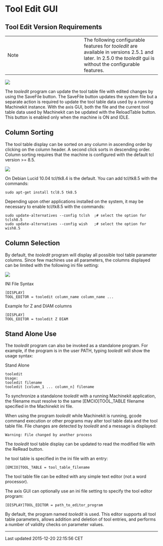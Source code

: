 Tool Edit GUI
=============

<span id="cha:tooledit-gui"></span>

Tool Edit Version Requirements
------------------------------

<table>
<colgroup>
<col width="50%" />
<col width="50%" />
</colgroup>
<tbody>
<tr class="odd">
<td align="left"><div class="title">
Note
</div></td>
<td align="left">The following configurable features for <em>tooledit</em> are available in versions 2.5.1 and later. In 2.5.0 the <em>tooledit</em> gui is without the configurable features.</td>
</tr>
</tbody>
</table>

![](images/tooledit.png)

The *tooledit* program can update the tool table file with edited changes by using the SaveFile button. The SaveFile button updates the system file but a separate action is required to update the tool table data used by a running Machinekit instance. With the axis GUI, both the file and the current tool table data used by Machinekit can be updated with the ReloadTable button. This button is enabled only when the machine is ON and IDLE.

Column Sorting
--------------

The tool table display can be sorted on any column in ascending order by clicking on the column header. A second click sorts in descending order. Column sorting requires that the machine is configured with the default tcl version &gt;= 8.5.

![](images/tooledit-sort.png)

On Debian Lucid 10.04 tcl/tk8.4 is the default. You can add tcl/tk8.5 with the commands:

    sudo apt-get install tcl8.5 tk8.5

Depending upon other applications installed on the system, it may be necessary to enable tcl/tk8.5 with the commands:

    sudo update-alternatives --config tclsh  ;# select the option for tclsh8.5
    sudo update-alternatives --config wish   ;# select the option for wish8.5

Column Selection
----------------

By default, the *tooledit* program will display all possible tool table parameter columns. Since few machines use all parameters, the columns displayed can be limited with the following ini file setting:

![](images/tooledit-columns.png)

INI File Syntax

    [DISPLAY]
    TOOL_EDITOR = tooledit column_name column_name ...

Example for Z and DIAM columns

    [DISPLAY]
    TOOL_EDITOR = tooledit Z DIAM

Stand Alone Use
---------------

The *tooledit* program can also be invoked as a standalone program. For example, if the program is in the user PATH, typing *tooledit* will show the usage syntax:

Stand Alone

    tooledit
    Usage:
    tooledit filename
    tooledit [column_1 ... column_n] filename

To synchronize a standalone *tooledit* with a running Machinekit application, the filename must resolve to the same \[EMCIO\]TOOL\_TABLE filename specified in the Machinekit ini file.

When using the program *tooledit* while Machinekit is running, gcode command execution or other programs may alter tool table data and the tool table file. File changes are detected by *tooledit* and a message is displayed:

    Warning: File changed by another process

The *tooledit* tool table display can be updated to read the modified file with the ReRead button.

he tool table is specified in the ini file with an entry:

    [EMCIO]TOOL_TABLE = tool_table_filename

The tool table file can be edited with any simple text editor (not a word processor).

The axis GUI can optionally use an ini file setting to specify the tool editor program:

    [DISPLAY]TOOL_EDITOR = path_to_editor_program

By default, the program named *tooledit* is used. This editor supports all tool table parameters, allows addition and deletion of tool entries, and performs a number of validity checks on parameter values.

------------------------------------------------------------------------

Last updated 2015-12-20 22:15:56 CET


